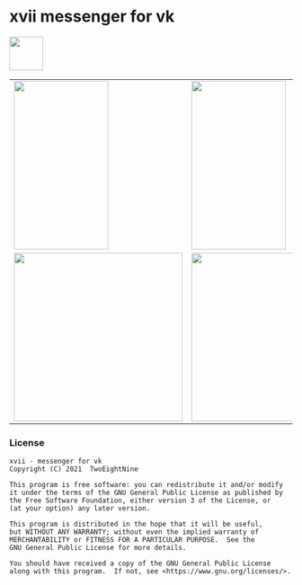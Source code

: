 # xvii messenger for vk

<a href="https://play.google.com/store/apps/details?id=com.twoeightnine.root.xvii" target="_blank">
  <img src="https://play.google.com/intl/en_us/badges/images/generic/en-play-badge.png" height="60"/>
</a>

<br>


<table
border="0" cellpadding="0" cellspacing="0">
<tr>
<td><img src="https://play-lh.googleusercontent.com/LFG0AFhJm2iKLMtOyQ-zClnvzj5XjbGsTSNeLtGAYiH5w1409X6KWRz72cpQLexJkSU=w1745-h891-rw" height="300" width="168"/> </td>
<td><img src="https://play-lh.googleusercontent.com/ijiozPG4DIIF0S8RSr9lcgeztzAkV0OUB7RTN-qWJINPlUdytWJmwFPJfun0U3vtrDU=w1745-h891-rw" height="300" width="168"/></td>
<td><img src="https://play-lh.googleusercontent.com/0OD7Ss1m1xIImUuU8zhCdc5ZW2Z9VV5JgGD7G78ddpJi0x60WbuRg-nOgIsjtWRw1UM=w1745-h891-rw" height="300" width="168"/></td>

</tr><tr>
<td><img src="https://play-lh.googleusercontent.com/NOGIX9GDpeGQc-UoTyG38UGhoc4Db76n-ZxKTP0Ol0kbJjaqtM8g9-XcHrUT8JTUS4I=w1745-h891-rw" height="300"/></td>
<td><img src="https://play-lh.googleusercontent.com/OQx_KKAySb8CYG5vy0HnsDnt9mTDxE8Asu4ExRrKfrH6j3qYChCQCVarQ-T_nXM-NQ=w1745-h891-rw" height="300"/></td>
<td><img src="https://play-lh.googleusercontent.com/JDRjFCAWGznjb_P1LF1uv5jT5Qo3YiD79N1B_aFI1gjb2hdtfJyKftXglxCWdOvMdjI=w1745-h891-rw" height="300"/></td>
</tr>
</table>

### License
```
xvii - messenger for vk
Copyright (C) 2021  TwoEightNine

This program is free software: you can redistribute it and/or modify
it under the terms of the GNU General Public License as published by
the Free Software Foundation, either version 3 of the License, or
(at your option) any later version.

This program is distributed in the hope that it will be useful,
but WITHOUT ANY WARRANTY; without even the implied warranty of
MERCHANTABILITY or FITNESS FOR A PARTICULAR PURPOSE.  See the
GNU General Public License for more details.

You should have received a copy of the GNU General Public License
along with this program.  If not, see <https://www.gnu.org/licenses/>.
```
